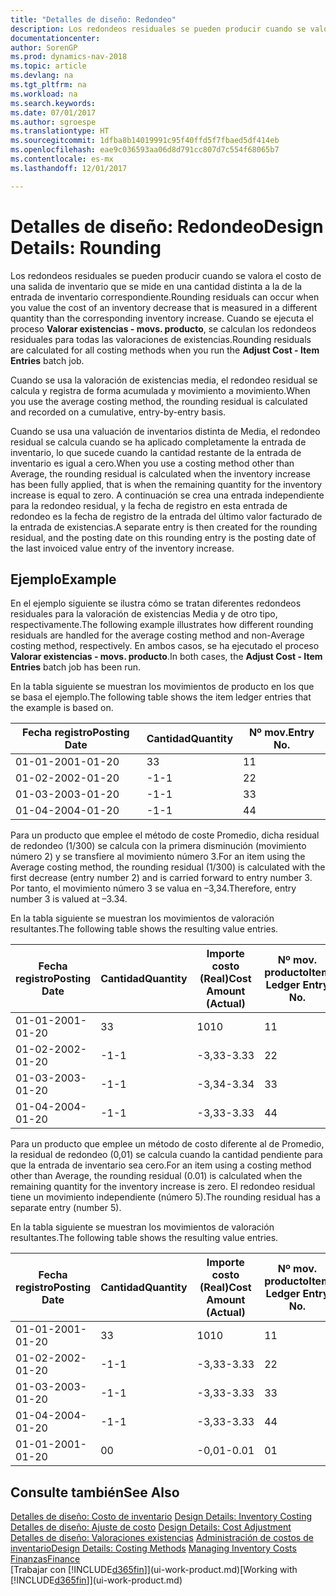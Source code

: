 ```yaml
---
title: "Detalles de diseño: Redondeo"
description: Los redondeos residuales se pueden producir cuando se valora el costo de una salida de inventario que se mide en una cantidad distinta a la de la entrada de inventario correspondiente. Cuando se ejecuta el proceso **Valorar existencias - movs. producto**, se calculan los redondeos residuales para todas las valoraciones de existencias.
documentationcenter: 
author: SorenGP
ms.prod: dynamics-nav-2018
ms.topic: article
ms.devlang: na
ms.tgt_pltfrm: na
ms.workload: na
ms.search.keywords: 
ms.date: 07/01/2017
ms.author: sgroespe
ms.translationtype: HT
ms.sourcegitcommit: 1dfba8b14019991c95f40ffd5f7fbaed5df414eb
ms.openlocfilehash: eae9c036593aa06d8d791cc807d7c554f68065b7
ms.contentlocale: es-mx
ms.lasthandoff: 12/01/2017

---
```

# <a name="design-details-rounding"></a><span data-ttu-id="b1c76-104">Detalles de diseño: Redondeo</span><span class="sxs-lookup"><span data-stu-id="b1c76-104">Design Details: Rounding</span></span>
<span data-ttu-id="b1c76-105">Los redondeos residuales se pueden producir cuando se valora el costo de una salida de inventario que se mide en una cantidad distinta a la de la entrada de inventario correspondiente.</span><span class="sxs-lookup"><span data-stu-id="b1c76-105">Rounding residuals can occur when you value the cost of an inventory decrease that is measured in a different quantity than the corresponding inventory increase.</span></span> <span data-ttu-id="b1c76-106">Cuando se ejecuta el proceso **Valorar existencias - movs. producto**, se calculan los redondeos residuales para todas las valoraciones de existencias.</span><span class="sxs-lookup"><span data-stu-id="b1c76-106">Rounding residuals are calculated for all costing methods when you run the **Adjust Cost - Item Entries** batch job.</span></span>  

 <span data-ttu-id="b1c76-107">Cuando se usa la valoración de existencias media, el redondeo residual se calcula y registra de forma acumulada y movimiento a movimiento.</span><span class="sxs-lookup"><span data-stu-id="b1c76-107">When you use the average costing method, the rounding residual is calculated and recorded on a cumulative, entry-by-entry basis.</span></span>  

 <span data-ttu-id="b1c76-108">Cuando se usa una valuación de inventarios distinta de Media, el redondeo residual se calcula cuando se ha aplicado completamente la entrada de inventario, lo que sucede cuando la cantidad restante de la entrada de inventario es igual a cero.</span><span class="sxs-lookup"><span data-stu-id="b1c76-108">When you use a costing method other than Average, the rounding residual is calculated when the inventory increase has been fully applied, that is when the remaining quantity for the inventory increase is equal to zero.</span></span> <span data-ttu-id="b1c76-109">A continuación se crea una entrada independiente para la redondeo residual, y la fecha de registro en esta entrada de redondeo es la fecha de registro de la entrada del último valor facturado de la entrada de existencias.</span><span class="sxs-lookup"><span data-stu-id="b1c76-109">A separate entry is then created for the rounding residual, and the posting date on this rounding entry is the posting date of the last invoiced value entry of the inventory increase.</span></span>  

## <a name="example"></a><span data-ttu-id="b1c76-110">Ejemplo</span><span class="sxs-lookup"><span data-stu-id="b1c76-110">Example</span></span>  
 <span data-ttu-id="b1c76-111">En el ejemplo siguiente se ilustra cómo se tratan diferentes redondeos residuales para la valoración de existencias Media y de otro tipo, respectivamente.</span><span class="sxs-lookup"><span data-stu-id="b1c76-111">The following example illustrates how different rounding residuals are handled for the average costing method and non-Average costing method, respectively.</span></span> <span data-ttu-id="b1c76-112">En ambos casos, se ha ejecutado el proceso **Valorar existencias - movs. producto**.</span><span class="sxs-lookup"><span data-stu-id="b1c76-112">In both cases, the **Adjust Cost - Item Entries** batch job has been run.</span></span>  

 <span data-ttu-id="b1c76-113">En la tabla siguiente se muestran los movimientos de producto en los que se basa el ejemplo.</span><span class="sxs-lookup"><span data-stu-id="b1c76-113">The following table shows the item ledger entries that the example is based on.</span></span>  

|<span data-ttu-id="b1c76-114">Fecha registro</span><span class="sxs-lookup"><span data-stu-id="b1c76-114">Posting Date</span></span>|<span data-ttu-id="b1c76-115">Cantidad</span><span class="sxs-lookup"><span data-stu-id="b1c76-115">Quantity</span></span>|<span data-ttu-id="b1c76-116">Nº mov.</span><span class="sxs-lookup"><span data-stu-id="b1c76-116">Entry No.</span></span>|  
|------------------|--------------|---------------|  
|<span data-ttu-id="b1c76-117">01-01-20</span><span class="sxs-lookup"><span data-stu-id="b1c76-117">01-01-20</span></span>|<span data-ttu-id="b1c76-118">3</span><span class="sxs-lookup"><span data-stu-id="b1c76-118">3</span></span>|<span data-ttu-id="b1c76-119">1</span><span class="sxs-lookup"><span data-stu-id="b1c76-119">1</span></span>|  
|<span data-ttu-id="b1c76-120">01-02-20</span><span class="sxs-lookup"><span data-stu-id="b1c76-120">02-01-20</span></span>|<span data-ttu-id="b1c76-121">-1</span><span class="sxs-lookup"><span data-stu-id="b1c76-121">-1</span></span>|<span data-ttu-id="b1c76-122">2</span><span class="sxs-lookup"><span data-stu-id="b1c76-122">2</span></span>|  
|<span data-ttu-id="b1c76-123">01-03-20</span><span class="sxs-lookup"><span data-stu-id="b1c76-123">03-01-20</span></span>|<span data-ttu-id="b1c76-124">-1</span><span class="sxs-lookup"><span data-stu-id="b1c76-124">-1</span></span>|<span data-ttu-id="b1c76-125">3</span><span class="sxs-lookup"><span data-stu-id="b1c76-125">3</span></span>|  
|<span data-ttu-id="b1c76-126">01-04-20</span><span class="sxs-lookup"><span data-stu-id="b1c76-126">04-01-20</span></span>|<span data-ttu-id="b1c76-127">-1</span><span class="sxs-lookup"><span data-stu-id="b1c76-127">-1</span></span>|<span data-ttu-id="b1c76-128">4</span><span class="sxs-lookup"><span data-stu-id="b1c76-128">4</span></span>|  

 <span data-ttu-id="b1c76-129">Para un producto que emplee el método de coste Promedio, dicha residual de redondeo (1/300) se calcula con la primera disminución (movimiento número 2) y se transfiere al movimiento número 3.</span><span class="sxs-lookup"><span data-stu-id="b1c76-129">For an item using the Average costing method, the rounding residual (1/300) is calculated with the first decrease (entry number 2) and is carried forward to entry number 3.</span></span> <span data-ttu-id="b1c76-130"> Por tanto, el movimiento número 3 se valua en –3,34.</span><span class="sxs-lookup"><span data-stu-id="b1c76-130">Therefore, entry number 3 is valued at –3.34.</span></span>  

 <span data-ttu-id="b1c76-131">En la tabla siguiente se muestran los movimientos de valoración resultantes.</span><span class="sxs-lookup"><span data-stu-id="b1c76-131">The following table shows the resulting value entries.</span></span>  

|<span data-ttu-id="b1c76-132">Fecha registro</span><span class="sxs-lookup"><span data-stu-id="b1c76-132">Posting Date</span></span>|<span data-ttu-id="b1c76-133">Cantidad</span><span class="sxs-lookup"><span data-stu-id="b1c76-133">Quantity</span></span>|<span data-ttu-id="b1c76-134">Importe costo (Real)</span><span class="sxs-lookup"><span data-stu-id="b1c76-134">Cost Amount (Actual)</span></span>|<span data-ttu-id="b1c76-135">Nº mov. producto</span><span class="sxs-lookup"><span data-stu-id="b1c76-135">Item Ledger Entry No.</span></span>|<span data-ttu-id="b1c76-136">Nº mov.</span><span class="sxs-lookup"><span data-stu-id="b1c76-136">Entry No.</span></span>|  
|------------------|--------------|----------------------------|---------------------------|---------------|  
|<span data-ttu-id="b1c76-137">01-01-20</span><span class="sxs-lookup"><span data-stu-id="b1c76-137">01-01-20</span></span>|<span data-ttu-id="b1c76-138">3</span><span class="sxs-lookup"><span data-stu-id="b1c76-138">3</span></span>|<span data-ttu-id="b1c76-139">10</span><span class="sxs-lookup"><span data-stu-id="b1c76-139">10</span></span>|<span data-ttu-id="b1c76-140">1</span><span class="sxs-lookup"><span data-stu-id="b1c76-140">1</span></span>|<span data-ttu-id="b1c76-141">1</span><span class="sxs-lookup"><span data-stu-id="b1c76-141">1</span></span>|  
|<span data-ttu-id="b1c76-142">01-02-20</span><span class="sxs-lookup"><span data-stu-id="b1c76-142">02-01-20</span></span>|<span data-ttu-id="b1c76-143">-1</span><span class="sxs-lookup"><span data-stu-id="b1c76-143">-1</span></span>|<span data-ttu-id="b1c76-144">-3,33</span><span class="sxs-lookup"><span data-stu-id="b1c76-144">-3.33</span></span>|<span data-ttu-id="b1c76-145">2</span><span class="sxs-lookup"><span data-stu-id="b1c76-145">2</span></span>|<span data-ttu-id="b1c76-146">2</span><span class="sxs-lookup"><span data-stu-id="b1c76-146">2</span></span>|  
|<span data-ttu-id="b1c76-147">01-03-20</span><span class="sxs-lookup"><span data-stu-id="b1c76-147">03-01-20</span></span>|<span data-ttu-id="b1c76-148">-1</span><span class="sxs-lookup"><span data-stu-id="b1c76-148">-1</span></span>|<span data-ttu-id="b1c76-149">-3,34</span><span class="sxs-lookup"><span data-stu-id="b1c76-149">-3.34</span></span>|<span data-ttu-id="b1c76-150">3</span><span class="sxs-lookup"><span data-stu-id="b1c76-150">3</span></span>|<span data-ttu-id="b1c76-151">3</span><span class="sxs-lookup"><span data-stu-id="b1c76-151">3</span></span>|  
|<span data-ttu-id="b1c76-152">01-04-20</span><span class="sxs-lookup"><span data-stu-id="b1c76-152">04-01-20</span></span>|<span data-ttu-id="b1c76-153">-1</span><span class="sxs-lookup"><span data-stu-id="b1c76-153">-1</span></span>|<span data-ttu-id="b1c76-154">-3,33</span><span class="sxs-lookup"><span data-stu-id="b1c76-154">-3.33</span></span>|<span data-ttu-id="b1c76-155">4</span><span class="sxs-lookup"><span data-stu-id="b1c76-155">4</span></span>|<span data-ttu-id="b1c76-156">4</span><span class="sxs-lookup"><span data-stu-id="b1c76-156">4</span></span>|  

 <span data-ttu-id="b1c76-157">Para un producto que emplee un método de costo diferente al de Promedio, la residual de redondeo (0,01) se calcula cuando la cantidad pendiente para que la entrada de inventario sea cero.</span><span class="sxs-lookup"><span data-stu-id="b1c76-157">For an item using a costing method other than Average, the rounding residual (0.01) is calculated when the remaining quantity for the inventory increase is zero.</span></span> <span data-ttu-id="b1c76-158">El redondeo residual tiene un movimiento independiente (número 5).</span><span class="sxs-lookup"><span data-stu-id="b1c76-158">The rounding residual has a separate entry (number 5).</span></span>  

 <span data-ttu-id="b1c76-159">En la tabla siguiente se muestran los movimientos de valoración resultantes.</span><span class="sxs-lookup"><span data-stu-id="b1c76-159">The following table shows the resulting value entries.</span></span>  

|<span data-ttu-id="b1c76-160">Fecha registro</span><span class="sxs-lookup"><span data-stu-id="b1c76-160">Posting Date</span></span>|<span data-ttu-id="b1c76-161">Cantidad</span><span class="sxs-lookup"><span data-stu-id="b1c76-161">Quantity</span></span>|<span data-ttu-id="b1c76-162">Importe costo (Real)</span><span class="sxs-lookup"><span data-stu-id="b1c76-162">Cost Amount (Actual)</span></span>|<span data-ttu-id="b1c76-163">Nº mov. producto</span><span class="sxs-lookup"><span data-stu-id="b1c76-163">Item Ledger Entry No.</span></span>|<span data-ttu-id="b1c76-164">Nº mov.</span><span class="sxs-lookup"><span data-stu-id="b1c76-164">Entry No.</span></span>|  
|------------------|--------------|----------------------------|---------------------------|---------------|  
|<span data-ttu-id="b1c76-165">01-01-20</span><span class="sxs-lookup"><span data-stu-id="b1c76-165">01-01-20</span></span>|<span data-ttu-id="b1c76-166">3</span><span class="sxs-lookup"><span data-stu-id="b1c76-166">3</span></span>|<span data-ttu-id="b1c76-167">10</span><span class="sxs-lookup"><span data-stu-id="b1c76-167">10</span></span>|<span data-ttu-id="b1c76-168">1</span><span class="sxs-lookup"><span data-stu-id="b1c76-168">1</span></span>|<span data-ttu-id="b1c76-169">1</span><span class="sxs-lookup"><span data-stu-id="b1c76-169">1</span></span>|  
|<span data-ttu-id="b1c76-170">01-02-20</span><span class="sxs-lookup"><span data-stu-id="b1c76-170">02-01-20</span></span>|<span data-ttu-id="b1c76-171">-1</span><span class="sxs-lookup"><span data-stu-id="b1c76-171">-1</span></span>|<span data-ttu-id="b1c76-172">-3,33</span><span class="sxs-lookup"><span data-stu-id="b1c76-172">-3.33</span></span>|<span data-ttu-id="b1c76-173">2</span><span class="sxs-lookup"><span data-stu-id="b1c76-173">2</span></span>|<span data-ttu-id="b1c76-174">2</span><span class="sxs-lookup"><span data-stu-id="b1c76-174">2</span></span>|  
|<span data-ttu-id="b1c76-175">01-03-20</span><span class="sxs-lookup"><span data-stu-id="b1c76-175">03-01-20</span></span>|<span data-ttu-id="b1c76-176">-1</span><span class="sxs-lookup"><span data-stu-id="b1c76-176">-1</span></span>|<span data-ttu-id="b1c76-177">-3,33</span><span class="sxs-lookup"><span data-stu-id="b1c76-177">-3.33</span></span>|<span data-ttu-id="b1c76-178">3</span><span class="sxs-lookup"><span data-stu-id="b1c76-178">3</span></span>|<span data-ttu-id="b1c76-179">3</span><span class="sxs-lookup"><span data-stu-id="b1c76-179">3</span></span>|  
|<span data-ttu-id="b1c76-180">01-04-20</span><span class="sxs-lookup"><span data-stu-id="b1c76-180">04-01-20</span></span>|<span data-ttu-id="b1c76-181">-1</span><span class="sxs-lookup"><span data-stu-id="b1c76-181">-1</span></span>|<span data-ttu-id="b1c76-182">-3,33</span><span class="sxs-lookup"><span data-stu-id="b1c76-182">-3.33</span></span>|<span data-ttu-id="b1c76-183">4</span><span class="sxs-lookup"><span data-stu-id="b1c76-183">4</span></span>|<span data-ttu-id="b1c76-184">4</span><span class="sxs-lookup"><span data-stu-id="b1c76-184">4</span></span>|  
|<span data-ttu-id="b1c76-185">01-01-20</span><span class="sxs-lookup"><span data-stu-id="b1c76-185">01-01-20</span></span>|<span data-ttu-id="b1c76-186">0</span><span class="sxs-lookup"><span data-stu-id="b1c76-186">0</span></span>|<span data-ttu-id="b1c76-187">-0,01</span><span class="sxs-lookup"><span data-stu-id="b1c76-187">-0.01</span></span>|<span data-ttu-id="b1c76-188">0</span><span class="sxs-lookup"><span data-stu-id="b1c76-188">1</span></span>|<span data-ttu-id="b1c76-189">5</span><span class="sxs-lookup"><span data-stu-id="b1c76-189">5</span></span>|  

## <a name="see-also"></a><span data-ttu-id="b1c76-190">Consulte también</span><span class="sxs-lookup"><span data-stu-id="b1c76-190">See Also</span></span>  
 <span data-ttu-id="b1c76-191">[Detalles de diseño: Costo de inventario](design-details-inventory-costing.md) </span><span class="sxs-lookup"><span data-stu-id="b1c76-191">[Design Details: Inventory Costing](design-details-inventory-costing.md) </span></span>  
 <span data-ttu-id="b1c76-192">[Detalles de diseño: Ajuste de costo](design-details-cost-adjustment.md) </span><span class="sxs-lookup"><span data-stu-id="b1c76-192">[Design Details: Cost Adjustment](design-details-cost-adjustment.md) </span></span>  
 <span data-ttu-id="b1c76-193">[Detalles de diseño: Valoraciones existencias](design-details-costing-methods.md) [Administración de costos de inventario](finance-manage-inventory-costs.md)</span><span class="sxs-lookup"><span data-stu-id="b1c76-193">[Design Details: Costing Methods](design-details-costing-methods.md) [Managing Inventory Costs](finance-manage-inventory-costs.md)</span></span>  
 [<span data-ttu-id="b1c76-194">Finanzas</span><span class="sxs-lookup"><span data-stu-id="b1c76-194">Finance</span></span>](finance.md)  
 <span data-ttu-id="b1c76-195">[Trabajar con [!INCLUDE[d365fin](includes/d365fin_md.md)]](ui-work-product.md)</span><span class="sxs-lookup"><span data-stu-id="b1c76-195">[Working with [!INCLUDE[d365fin](includes/d365fin_md.md)]](ui-work-product.md)</span></span>

